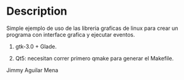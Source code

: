 Description
============

Simple ejemplo de uso de las libreria graficas de linux para crear un programa con interface grafica y ejecutar eventos.

1. gtk-3.0 + Glade.

2. Qt5: necesitan correr primero qmake para generar el Makefile.

Jimmy Aguilar Mena



